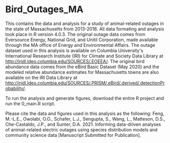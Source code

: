 # Bird_Outages_MA
This contains the data and analysis for a study of animal-related outages in the state of Massachusetts from 2013-2018.
All data formating and analysis took place in R version 4.0.3. 
The original outage data comes from Eversource Energy, National Grid, and Unitil Corporation, made available through the MA office of Energy and Environmental Affairs. The outage dataset used in this analysis is available on Columbia University's International Research Institute (IRI) for Climate and Society Data Library at http://iridl.ldeo.columbia.edu/SOURCES/.EOEEA/.
The original bird abundance data comes from the eBird Basic Dataset (May 2020) and the modeled relative abundance estimates for Massachusetts towns are also available on the IRI Data Library at http://iridl.ldeo.columbia.edu/SOURCES/.PRISM/.eBird/.derived/.detectionProbability/.


To run the analysis and generate figures, download the entire R project and run the 0_main.R script.

Please cite the data and figures used in this analysis as the following:
Feng, M.-L.E., Owolabi, O.O., Schafer, L.J., Sengupta, S., Wang, L., Matteson, D.S., Che-Castaldo, J.P., and Sunter, D.A. 2021. Informing data-driven analyses of animal-related electric outages using species distribution models and community science data [Manuscript Submitted for Publication]. 
